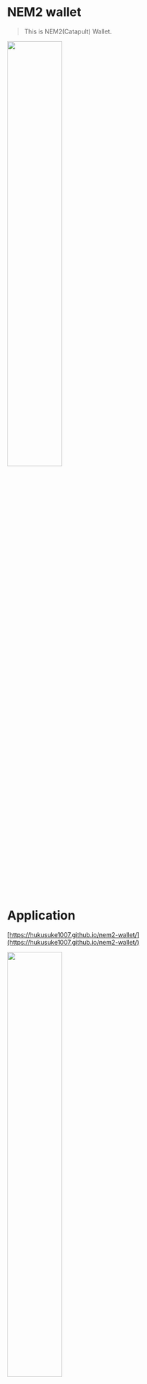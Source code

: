 # NEM2 wallet
> This is NEM2(Catapult) Wallet.

<a href="https://imgur.com/YmbDXIb"><img src="https://i.imgur.com/YmbDXIb.png" width="50%" height="50%" /></a>

# Application

[https://hukusuke1007.github.io/nem2-wallet/](https://hukusuke1007.github.io/nem2-wallet/)

<a href="https://imgur.com/Ki3FN7K"><img src="https://i.imgur.com/Ki3FN7K.png" width="50%" height="50%" /></a>


## Usage for developer

### Project setup

Rename dotenvsample file to .env file.

Please set catapult network.

- NETWORK
- NODE_HOST
- NODE_PORT
- NETWORK_GENERATION_HASH


Please run yarn commands.

```sh
# Install libraries
$ yarn install

# Run in localhost
$ yarn serve
```

## Reference
[https://nemtech.github.io/ja/index.html](https://nemtech.github.io/ja/index.html)